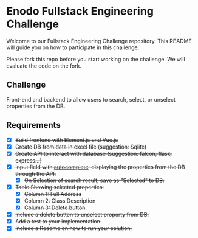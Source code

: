 # Enodo Fullstack Engineering Challenge

Welcome to our Fullstack Engineering Challenge repository. This README will guide you on how to participate in this challenge.

Please fork this repo before you start working on the challenge. We will evaluate the code on the fork.


## Challenge


Front-end and backend to allow users to search, select, or unselect properties from the DB.

## Requirements
- [x] ~~Build frontend with Element.js and Vue.js~~
- [x] ~~Create DB from data in excel file (suggestion: Sqlite)~~
- [x] ~~Create API to interact with database (suggestion: falcon, flask, express...)~~
- [x] ~~Input field with [autocomplete](https://element.eleme.io/#/en-US/component/input#autocomplete), displaying the properties from the DB through the API.~~
  - [x] ~~On Selection of search result, save as "Selected" to DB.~~
- [x] ~~Table Showing selected properties:~~
  - [x] ~~Column 1: Full Address~~
  - [x] ~~Column 2: Class Description~~
  - [x] ~~Column 3: Delete button~~
- [x] ~~Include a delete button to unselect property from DB.~~
- [x] ~~Add a test to your implementation.~~
- [x] ~~Include a Readme on how to run your solution.~~
